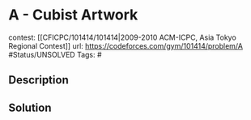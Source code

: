 # A - Cubist Artwork

contest: [[CFICPC/101414/101414|2009-2010 ACM-ICPC, Asia Tokyo Regional Contest]]
url: https://codeforces.com/gym/101414/problem/A
#Status/UNSOLVED
Tags: #

## Description

## Solution

